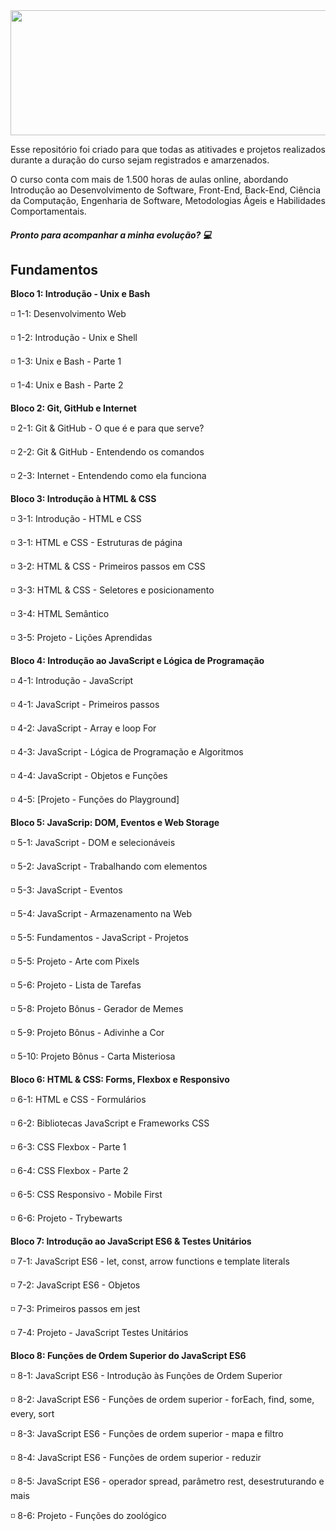 <img src="https://user-images.githubusercontent.com/109087454/201725010-fde5a034-fe25-46ab-b2f6-6ea6bba8fcc6.png" width=9500 height=200>

Esse repositório foi criado para que todas as atitivades e projetos realizados durante a duração do curso sejam registrados e amarzenados.

O curso conta com mais de 1.500 horas de aulas online, abordando Introdução ao Desenvolvimento de Software, Front-End, Back-End, Ciência da Computação, Engenharia de Software, Metodologias Ágeis e Habilidades Comportamentais.
##### **Pronto para acompanhar a minha evolução?** 💻

## Fundamentos 
**Bloco 1: Introdução - Unix e Bash**

◽ 1-1: Desenvolvimento  Web

◽  1-2: Introdução - Unix e Shell

◽  1-3: Unix e Bash - Parte 1

◽  1-4: Unix e Bash - Parte 2


**Bloco 2: Git, GitHub e Internet**

◽ 2-1: Git & GitHub - O que é e para que serve?

◽ 2-2: Git & GitHub - Entendendo os comandos

◽ 2-3: Internet - Entendendo como ela funciona

**Bloco 3: Introdução à HTML & CSS**

◽ 3-1: Introdução - HTML e CSS

◽ 3-1: HTML e CSS - Estruturas de página

◽ 3-2: HTML & CSS - Primeiros passos em CSS

◽ 3-3: HTML & CSS - Seletores e posicionamento

◽ 3-4: HTML Semântico

◽  3-5: Projeto - Lições Aprendidas

**Bloco 4: Introdução ao JavaScript e Lógica de Programação**

◽  4-1: Introdução - JavaScript

◽  4-1: JavaScript - Primeiros passos

◽  4-2: JavaScript - Array e loop For

◽  4-3: JavaScript - Lógica de Programação e Algoritmos

◽  4-4: JavaScript - Objetos e Funções

◽  4-5: [Projeto - Funções do Playground]

**Bloco 5: JavaScrip: DOM, Eventos e Web Storage**

◽  5-1: JavaScript - DOM e selecionáveis

◽  5-2: JavaScript - Trabalhando com elementos

◽  5-3: JavaScript - Eventos

◽  5-4: JavaScript - Armazenamento na Web

◽  5-5: Fundamentos - JavaScript - Projetos

◽ 5-5: Projeto - Arte com Pixels

◽ 5-6: Projeto - Lista de Tarefas

◽ 5-8: Projeto Bônus - Gerador de Memes

◽ 5-9: Projeto Bônus - Adivinhe a Cor

◽ 5-10: Projeto Bônus - Carta Misteriosa

**Bloco 6: HTML & CSS: Forms, Flexbox e Responsivo**

◽ 6-1: HTML e CSS - Formulários

◽ 6-2: Bibliotecas JavaScript e Frameworks CSS

◽ 6-3: CSS Flexbox - Parte 1

◽ 6-4: CSS Flexbox - Parte 2

◽ 6-5: CSS Responsivo - Mobile First

◽ 6-6: Projeto - Trybewarts

**Bloco 7: Introdução ao JavaScript ES6 & Testes Unitários**

◽ 7-1: JavaScript ES6 - let, const, arrow functions e template literals

◽ 7-2: JavaScript ES6 - Objetos

◽ 7-3: Primeiros passos em jest

◽ 7-4: Projeto - JavaScript Testes Unitários

**Bloco 8: Funções de Ordem Superior do JavaScript ES6**

◽ 8-1: JavaScript ES6 - Introdução às Funções de Ordem Superior

◽ 8-2: JavaScript ES6 - Funções de ordem superior - forEach, find, some, every, sort

◽ 8-3: JavaScript ES6 - Funções de ordem superior - mapa e filtro

◽ 8-4: JavaScript ES6 - Funções de ordem superior - reduzir

◽ 8-5: JavaScript ES6 - operador spread, parâmetro rest, desestruturando e mais

◽ 8-6: Projeto - Funções do zoológico


